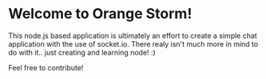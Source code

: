 Welcome to Orange Storm!
=====================


This node.js based application is ultimately an effort to create a simple chat application with the use of socket.io. There realy isn't much more in mind to do with it.. just creating and learning node! :) 

Feel free to contribute! 
